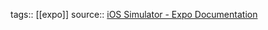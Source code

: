 tags:: [[expo]]
source:: [iOS Simulator - Expo Documentation](https://docs.expo.dev/workflow/ios-simulator/#install-an-ios-simulator-in-xcode)
